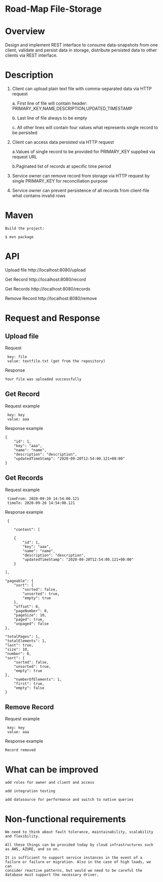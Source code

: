 # Road-Map File-Storage

# Overview
Design and implement REST interface to consume data-snapshots from one client, validate and persist data in storage, distribute persisted data to other clients via REST interface.

# Description
1.	Client can upload plain text file with comma-separated data via HTTP request

    a. First line of file will contain header: PRIMARY_KEY,NAME,DESCRIPTION,UPDATED_TIMESTAMP
    
    b. Last line of file always to be empty
    
    c. All other lines will contain four values what represents single record to be persisted
    
2.	Client can access data persisted via HTTP request

    a.Values of single record to be provided for PRIMARY_KEY supplied via request URL
    
    b.Paginated list of records at specific time period
    
3.	Service owner can remove record from storage via HTTP request by single PRIMARY_KEY for reconciliation purpose

4.	Service owner can prevent persistence of all records from client-file what contains invalid rows

# Maven
   
    Build the project:

    $ mvn package


# API

Upload file
http://localhost:8080/upload

Get Record
http://localhost:8080/record

Get Records
http://localhost:8080/records

Remove Record
http://localhost:8080/remove


# Request and Response
## Upload file

Request

     key: file
     value: textfile.txt (get from the repository)
Response

    Your file was uploaded successfully

## Get Record

Request example
        
     key: key
     value: aaa
Response example

    {
        "id": 1,
        "key": "aaa",
        "name": "name",
        "description": "description",
        "updatedTimeStamp": "2020-09-20T12:54:00.121+00:00"
    }


## Get Records

Request example
        
     timeFrom: 2020-09-20 14:54:00.121
     timeTo: 2020-09-20 14:54:00.121
Response example


     {
   
        "content": [
    
        {
            "id": 1,
            "key": "aaa",
            "name": "name",
            "description": "description",
            "updatedTimeStamp": "2020-09-20T12:54:00.121+00:00"
        }
        
    ],
    
    "pageable": {
        "sort": {
            "sorted": false,
            "unsorted": true,
            "empty": true
        },
        "offset": 0,
        "pageNumber": 0,
        "pageSize": 10,
        "paged": true,
        "unpaged": false
    },
    
    "totalPages": 1,
    "totalElements": 1,
    "last": true,
    "size": 10,
    "number": 0,
    "sort": {
        "sorted": false,
        "unsorted": true,
        "empty": true
    },
        "numberOfElements": 1,
        "first": true,
        "empty": false
    }
    

## Remove Record

Request example
        
     key: key
     value: aaa
     
Response example

    Record removed
    

#   What can be improved 

    add roles for owner and client and access
    
    add integration testing 
    
    add datasource for performance and switch to native queries

# Non-functional requirements

    We need to think about fault tolerance, maintainability, scalability and flexibility. 
    
    All these things can be provided today by cloud infrastructures such as AWS, AZURE, and so on.
    
    It is sufficient to support service instances in the event of a failure or failure or migration. Also in the case of high loads, we can   
    consider reactive patterns, but would we need to be careful the database must support the necessary driver.

